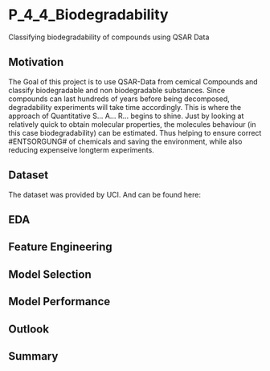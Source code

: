 # P_4_4_Biodegradability
Classifying biodegradability of compounds using QSAR Data

## Motivation
The Goal of this project is to use QSAR-Data from cemical Compounds and classify biodegradable and non biodegradable substances. Since compounds can last hundreds of years before being decomposed, degradability experiments will take time accordingly. This is where the approach of Quantitative S... A... R... begins to shine. Just by looking at relatively quick to obtain molecular properties, the molecules behaviour (in this case biodegradability) can be estimated. Thus helping to ensure correct #ENTSORGUNG# of chemicals and saving the environment, while also reducing expenseive longterm experiments.

## Dataset
The dataset was provided by UCI. And can be found here:

## EDA

## Feature Engineering

## Model Selection

## Model Performance

## Outlook

## Summary


